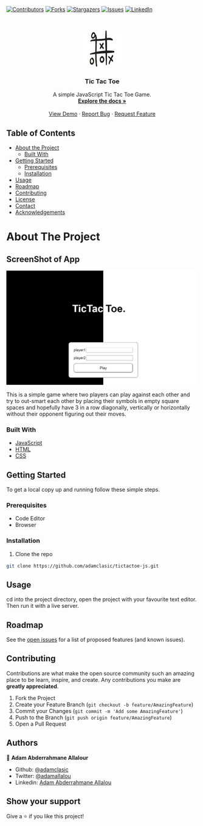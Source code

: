 [![Contributors][contributors-shield]][contributors-url]
[![Forks][forks-shield]][forks-url]
[![Stargazers][stars-shield]][stars-url]
[![Issues][issues-shield]][issues-url]
[![LinkedIn][linkedin-shield]][linkedin-url]



<!-- PROJECT LOGO -->
<br />
<p align="center">
  <a href="https://github.com/adamclasic/tictactoe-js">
    <img src="assets/images/ttt.png" alt="Logo" width="100" height="100">
  </a>

  <h3 align="center">Tic Tac Toe</h3>

  <p align="center">
    A simple JavaScript Tic Tac Toe Game.
    <br />
    <a href="https://github.com/adamclasic/tictactoe-js"><strong>Explore the docs »</strong></a>
    <br />
    <br />
    <a href="https://raw.githack.com/adamclasic/tictactoe-js/feature/index.html">View Demo</a>
    ·
    <a href="https://github.com/adamclasic/tictactoe-js/issues">Report Bug</a>
    ·
    <a href="https://github.com/adamclasic/tictactoe-js/issues">Request Feature</a>
  </p>
</p>



<!-- TABLE OF CONTENTS -->
## Table of Contents

* [About the Project](#about-the-project)
  * [Built With](#built-with)
* [Getting Started](#getting-started)
  * [Prerequisites](#prerequisites)
  * [Installation](#installation)
* [Usage](#usage)
* [Roadmap](#roadmap)
* [Contributing](#contributing)
* [License](#license)
* [Contact](#contact)
* [Acknowledgements](#acknowledgements)



<!-- ABOUT THE PROJECT -->
# About The Project

## ScreenShot of App
[![Product Name Screen Shot][product-screenshot]]()

This is a simple game where two players can play against each other and try to out-smart each other by placing their symbols in empty square spaces and hopefully have 3 in a row diagonally, vertically or horizontally without their opponent figuring out their moves. 

### Built With

* [JavaScript](https://en.wikipedia.org/wiki/JavaScript)
* [HTML](https://en.wikipedia.org/wiki/HTML)
* [CSS](https://en.wikipedia.org/wiki/Cascading_Style_Sheets)



<!-- GETTING STARTED -->
## Getting Started

To get a local copy up and running follow these simple steps.

### Prerequisites
- Code Editor
- Browser

### Installation
 
1. Clone the repo
```sh
git clone https://github.com/adamclasic/tictactoe-js.git
```


<!-- USAGE EXAMPLES -->
## Usage

cd into the project directory, open the project with your favourite text editor. Then run it with a live server.


<!-- ROADMAP -->
## Roadmap

See the [open issues](https://github.com/adamclasic/tictactoe-js/issues) for a list of proposed features (and known issues).



<!-- CONTRIBUTING -->
## Contributing

Contributions are what make the open source community such an amazing place to be learn, inspire, and create. Any contributions you make are **greatly appreciated**.

1. Fork the Project
2. Create your Feature Branch (`git checkout -b feature/AmazingFeature`)
3. Commit your Changes (`git commit -m 'Add some AmazingFeature'`)
4. Push to the Branch (`git push origin feature/AmazingFeature`)
5. Open a Pull Request



<!-- LICENSE -->

<!-- CONTACT -->
## Authors

👤 **Adam Abderrahmane Allalour**

- Github: [@adamclasic](https://github.com/adamclasic)
- Twitter: [@adamallalou](https://twitter.com/adamallalou)
- Linkedin: [Adam Abderrahmane Allalou](https://linkedin.com/adam-allalou)

<!-- ACKNOWLEDGEMENTS -->
## Show your support

Give a ⭐️ if you like this project!




<!-- MARKDOWN LINKS & IMAGES -->
<!-- https://www.markdownguide.org/basic-syntax/#reference-style-links -->
[contributors-shield]: https://img.shields.io/github/contributors/adamclasic/tictactoe-js.svg?style=flat-square
[contributors-url]: https://github.com/adamclasic/tictactoe-js/graphs/contributors
[forks-shield]: https://img.shields.io/github/forks/adamclasic/tictactoe-js.svg?style=flat-square
[forks-url]: https://github.com/adamclasic/tictactoe-js/network/members
[stars-shield]: https://img.shields.io/github/stars/adamclasic/tictactoe-js.svg?style=flat-square
[stars-url]: https://github.com/adamclasic/tictactoe-js/stargazers
[issues-shield]: https://img.shields.io/github/issues/adamclasic/tictactoe-js.svg?style=flat-square
[issues-url]: https://github.com/adamclasic/tictactoe-js/issues
[linkedin-shield]: https://img.shields.io/badge/-LinkedIn-black.svg?style=flat-square&logo=linkedin&colorB=555
[linkedin-url]: https://linkedin.com/adam-allalou
[product-screenshot]: assets/images/screen.jpg